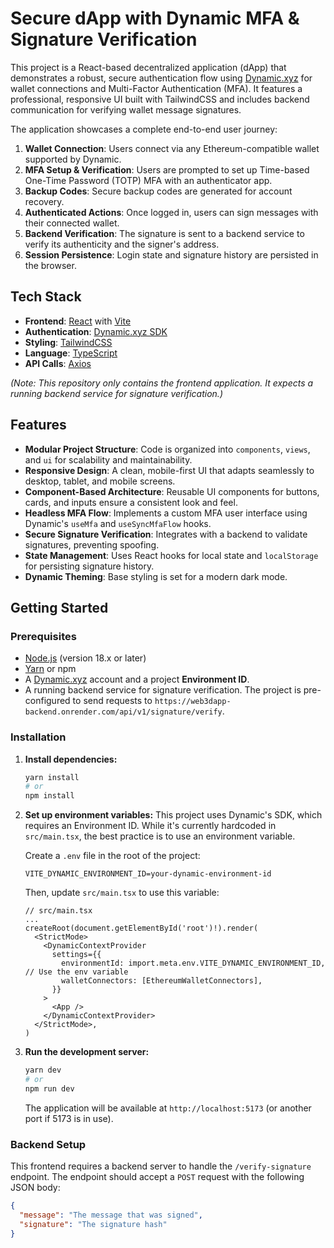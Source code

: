 # Secure dApp with Dynamic MFA & Signature Verification

This project is a React-based decentralized application (dApp) that demonstrates a robust, secure authentication flow using [Dynamic.xyz](https://www.dynamic.xyz/) for wallet connections and Multi-Factor Authentication (MFA). It features a professional, responsive UI built with TailwindCSS and includes backend communication for verifying wallet message signatures.

The application showcases a complete end-to-end user journey:
1.  **Wallet Connection**: Users connect via any Ethereum-compatible wallet supported by Dynamic.
2.  **MFA Setup & Verification**: Users are prompted to set up Time-based One-Time Password (TOTP) MFA with an authenticator app.
3.  **Backup Codes**: Secure backup codes are generated for account recovery.
4.  **Authenticated Actions**: Once logged in, users can sign messages with their connected wallet.
5.  **Backend Verification**: The signature is sent to a backend service to verify its authenticity and the signer's address.
6.  **Session Persistence**: Login state and signature history are persisted in the browser.

## Tech Stack

*   **Frontend**: [React](https://reactjs.org/) with [Vite](https://vitejs.dev/)
*   **Authentication**: [Dynamic.xyz SDK](https://docs.dynamic.xyz/sdks/react-core/overview)
*   **Styling**: [TailwindCSS](https://tailwindcss.com/)
*   **Language**: [TypeScript](https://www.typescriptlang.org/)
*   **API Calls**: [Axios](https://axios-http.com/)

*(Note: This repository only contains the frontend application. It expects a running backend service for signature verification.)*

## Features

-   **Modular Project Structure**: Code is organized into `components`, `views`, and `ui` for scalability and maintainability.
-   **Responsive Design**: A clean, mobile-first UI that adapts seamlessly to desktop, tablet, and mobile screens.
-   **Component-Based Architecture**: Reusable UI components for buttons, cards, and inputs ensure a consistent look and feel.
-   **Headless MFA Flow**: Implements a custom MFA user interface using Dynamic's `useMfa` and `useSyncMfaFlow` hooks.
-   **Secure Signature Verification**: Integrates with a backend to validate signatures, preventing spoofing.
-   **State Management**: Uses React hooks for local state and `localStorage` for persisting signature history.
-   **Dynamic Theming**: Base styling is set for a modern dark mode.

## Getting Started

### Prerequisites

-   [Node.js](https://nodejs.org/) (version 18.x or later)
-   [Yarn](https://yarnpkg.com/) or npm
-   A [Dynamic.xyz](https://www.dynamic.xyz/) account and a project **Environment ID**.
-   A running backend service for signature verification. The project is pre-configured to send requests to `https://web3dapp-backend.onrender.com/api/v1/signature/verify`.

### Installation

1.  **Install dependencies:**
    ```bash
    yarn install
    # or
    npm install
    ```

2.  **Set up environment variables:**
    This project uses Dynamic's SDK, which requires an Environment ID. While it's currently hardcoded in `src/main.tsx`, the best practice is to use an environment variable.

    Create a `.env` file in the root of the project:
    ```
    VITE_DYNAMIC_ENVIRONMENT_ID=your-dynamic-environment-id
    ```

    Then, update `src/main.tsx` to use this variable:
    ```tsx
    // src/main.tsx
    ...
    createRoot(document.getElementById('root')!).render(
      <StrictMode>
        <DynamicContextProvider
          settings={{
            environmentId: import.meta.env.VITE_DYNAMIC_ENVIRONMENT_ID, // Use the env variable
            walletConnectors: [EthereumWalletConnectors],
          }}
        >
          <App />
        </DynamicContextProvider>
      </StrictMode>,
    )
    ```

3.  **Run the development server:**
    ```bash
    yarn dev
    # or
    npm run dev
    ```
    The application will be available at `http://localhost:5173` (or another port if 5173 is in use).

### Backend Setup

This frontend requires a backend server to handle the `/verify-signature` endpoint. The endpoint should accept a `POST` request with the following JSON body:

```json
{
  "message": "The message that was signed",
  "signature": "The signature hash"
}